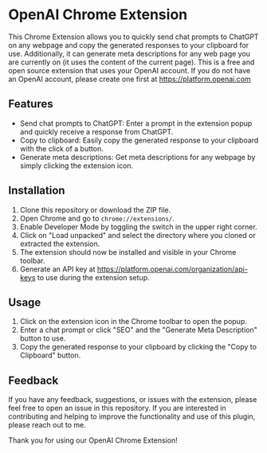 # OpenAI Chrome Extension

This Chrome Extension allows you to quickly send chat prompts to ChatGPT on any webpage and copy the generated responses to your clipboard for use. Additionally, it can generate meta descriptions for any web page you are currently on (it uses the content of the current page). This is a free and open source extension that uses your OpenAI account. If you do not have an OpenAI account, please create one first at https://platform.openai.com

## Features

- Send chat prompts to ChatGPT: Enter a prompt in the extension popup and quickly receive a response from ChatGPT.
- Copy to clipboard: Easily copy the generated response to your clipboard with the click of a button.
- Generate meta descriptions: Get meta descriptions for any webpage by simply clicking the extension icon.

## Installation

1. Clone this repository or download the ZIP file.
2. Open Chrome and go to `chrome://extensions/`.
3. Enable Developer Mode by toggling the switch in the upper right corner.
4. Click on "Load unpacked" and select the directory where you cloned or extracted the extension.
5. The extension should now be installed and visible in your Chrome toolbar.
6. Generate an API key at https://platform.openai.com/organization/api-keys to use during the extension setup.

## Usage

1. Click on the extension icon in the Chrome toolbar to open the popup.
2. Enter a chat prompt or click "SEO" and the "Generate Meta Description" button to use.
3. Copy the generated response to your clipboard by clicking the "Copy to Clipboard" button.

## Feedback

If you have any feedback, suggestions, or issues with the extension, please feel free to open an issue in this repository. If you are interested in contributing and helping to improve the functionality and use of this plugin, please reach out to me.

Thank you for using our OpenAI Chrome Extension!

